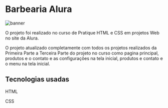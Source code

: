 <h1 aligh="center">Barbearia Alura</h1>

![banner](https://github.com/VictoorFerreira/HTML5-CSS3-Parte1/assets/30941086/800fa3e8-528e-47b5-9f6f-588357dde8c2)

<p>O projeto foi realizado no curso de Pratique HTML e CSS em projetos Web no site da Alura.</p>
<p>O projeto atualizado completamente com todos os projetos realizados da Primeira Parte a Terceira Parte do projeto no curso como pagina principal, produtos e o contato  e as configurações na tela inicial, produtos e contato e o menu na tela inicial.</p>

<h2>Tecnologias usadas</h2>
<p>HTML</p>
<p>CSS</p>
